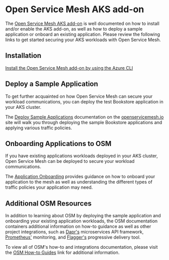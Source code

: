 # Open Service Mesh AKS add-on

The [Open Service Mesh AKS add-on](https://learn.microsoft.com/azure/aks/open-service-mesh-about) is well documented on how to install and/or enable the AKS add-on, as well as how to deploy a sample application or onboard an existing application. Please review the following links to get started securing your AKS workloads with Open Service Mesh.

## Installation

[Install the Open Service Mesh add-on by using the Azure CLI](https://learn.microsoft.com/azure/aks/open-service-mesh-deploy-addon-az-cli)

## Deploy a Sample Application

To get further acquainted on how Open Service Mesh can secure your workload communications, you can deploy the test Bookstore application in your AKS cluster.

The [Deploy Sample Applications](https://docs.openservicemesh.io/docs/getting_started/install_apps/) documentation on the [openservicemesh.io](openservicemesh.io) site will walk you through deploying the sample Bookstore applications and applying various traffic policies.

## Onboarding Applications to OSM

If you have existing applications workloads deployed in your AKS cluster, Open Service Mesh can be deployed to secure your workload communications.

The [Application Onboarding](https://docs.openservicemesh.io/docs/guides/app_onboarding/) provides guidance on how to onboard your application to the mesh as well as understanding the different types of traffic policies your application may need.

## Additional OSM Resources

In addition to learning about OSM by deploying the sample application and onboarding your existing application workloads, the OSM documentation containers additional information on how-to guidance as well as other project integrations, such as [Dapr's](dapr.io) microservices API framework, [Prometheus'](https://prometheus.io/) monitoring, and [Flagger's](https://fluxcd.io/flagger/) progressive delivery tool.

To view all of OSM's how-to and integrations documentation, please visit the [OSM How-to Guides](https://docs.openservicemesh.io/docs/guides/) link for additional information.
